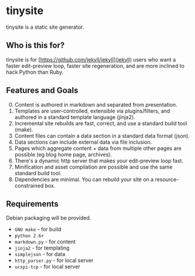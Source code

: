 # tinysite

tinysite is a static site generator.

## Who is this for?

tinysite is for [https://github.com/jekyll/jekyll](jekyll) users who want a faster edit-preview loop, faster site regeneration, and are more inclined to hack Python than Ruby.

## Features and Goals

0. Content is authored in markdown and separated from presentation.
0. Templates are user-controlled, extensible via plugins/filters, and authored in a standard template language (jinja2).
0. Incremental site rebuilds are fast, correct, and use a standard build tool (make).
0. Content files can contain a data section in a standard data format (json).
0. Data sections can include external data via file inclusion.
0. Pages which aggregate content + data from multiple other pages are possible (eg blog home page, archives).
0. There's a dynamic http server that makes your edit-preview loop fast.
0. Minification and asset compilation are possible and use the same standard build tool.
0. Dependencies are minimal. You can rebuild your site on a resource-constrained box.

## Requirements

Debian packaging will be provided.

- `GNU make` - for build
- `python 2.6+`
- `markdown.py` - for content
- `jinja2` - for templating
- `simplejson` - for data
- `http_parser.py` - for local server
- `ucspi-tcp` - for local server

